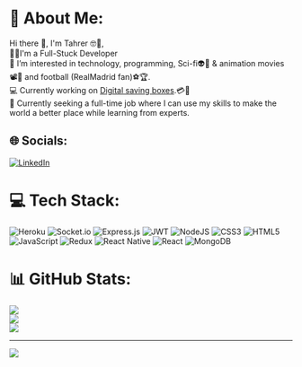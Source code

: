 # 💫 About Me:
Hi there 👋, I'm Tahrer 🤓🤖, <br>
👩‍💻I'm a Full-Stuck Developer <br>
👀 I’m interested in technology, programming, Sci-fi👽🤖 & animation movies 📽️🍿 and football (RealMadrid fan)⚽🏆. <br>
💻 Currently working on [Digital saving boxes](https://github.com/tahrer007/saving-box).💳💸<br>
🌱 Currently seeking a full-time job where I can use my skills to make the world a better place while learning from experts.    


## 🌐 Socials:
[![LinkedIn](https://img.shields.io/badge/LinkedIn-%230077B5.svg?logo=linkedin&logoColor=white)](https://linkedin.com/in/https://www.linkedin.com/in/tahrer-abu-diab-93927512b/) 

# 💻 Tech Stack:
![Heroku](https://img.shields.io/badge/heroku-%23430098.svg?style=for-the-badge&logo=heroku&logoColor=white) ![Socket.io](https://img.shields.io/badge/Socket.io-black?style=for-the-badge&logo=socket.io&badgeColor=010101) ![Express.js](https://img.shields.io/badge/express.js-%23404d59.svg?style=for-the-badge&logo=express&logoColor=%2361DAFB) ![JWT](https://img.shields.io/badge/JWT-black?style=for-the-badge&logo=JSON%20web%20tokens) ![NodeJS](https://img.shields.io/badge/node.js-6DA55F?style=for-the-badge&logo=node.js&logoColor=white) ![CSS3](https://img.shields.io/badge/css3-%231572B6.svg?style=for-the-badge&logo=css3&logoColor=white) ![HTML5](https://img.shields.io/badge/html5-%23E34F26.svg?style=for-the-badge&logo=html5&logoColor=white) ![JavaScript](https://img.shields.io/badge/javascript-%23323330.svg?style=for-the-badge&logo=javascript&logoColor=%23F7DF1E) ![Redux](https://img.shields.io/badge/redux-%23593d88.svg?style=for-the-badge&logo=redux&logoColor=white) ![React Native](https://img.shields.io/badge/react_native-%2320232a.svg?style=for-the-badge&logo=react&logoColor=%2361DAFB) ![React](https://img.shields.io/badge/react-%2320232a.svg?style=for-the-badge&logo=react&logoColor=%2361DAFB) ![MongoDB](https://img.shields.io/badge/MongoDB-%234ea94b.svg?style=for-the-badge&logo=mongodb&logoColor=white) 
# 📊 GitHub Stats:
![](https://github-readme-stats.vercel.app/api?username=tahrer007&theme=dark&hide_border=false&include_all_commits=false&count_private=false)<br/>
![](https://github-readme-streak-stats.herokuapp.com/?user=tahrer007&theme=dark&hide_border=false)<br/>
![](https://github-readme-stats.vercel.app/api/top-langs/?username=tahrer007&theme=dark&hide_border=false&include_all_commits=false&count_private=false&layout=compact)

---
[![](https://visitcount.itsvg.in/api?id=tahrer007&icon=0&color=0)](https://visitcount.itsvg.in)

